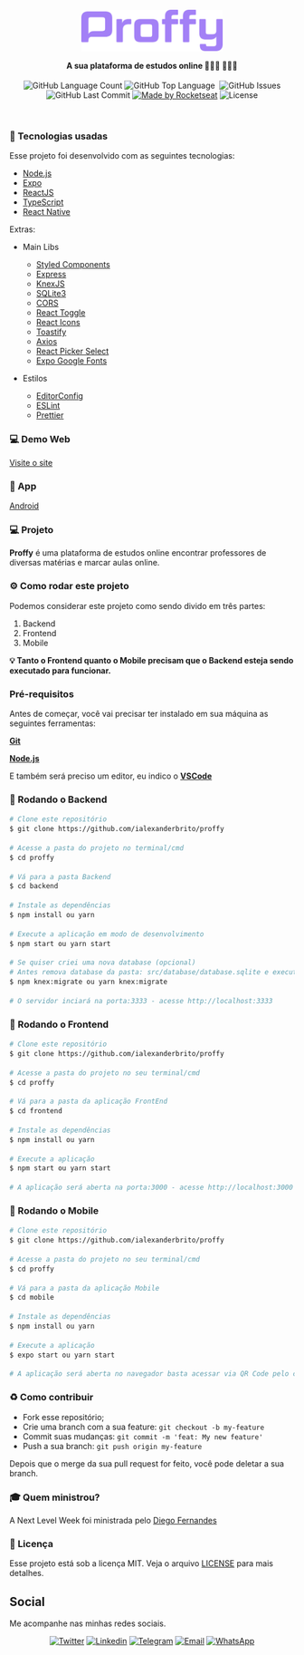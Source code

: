 <h4 align="center">
<img src=".github/Proffy.png" width="250px" /><br>

 <b>A sua plataforma de estudos online </b> 👨🏾‍🏫 👨🏾‍🎓
</h4>
<p align="center">
  <img alt="GitHub Language Count" src="https://img.shields.io/github/languages/count/ialexanderbrito/proffy?style=flat-square" />
  <img alt="GitHub Top Language" src="https://img.shields.io/github/languages/top/ialexanderbrito/proffy?style=flat-square" />
  <img alt="" src="https://img.shields.io/github/repo-size/ialexanderbrito/proffy?style=flat-square" />
  <img alt="GitHub Issues" src="https://img.shields.io/github/issues/ialexanderbrito/proffy?style=flat-square" />
  <img alt="GitHub Last Commit" src="https://img.shields.io/github/last-commit/ialexanderbrito/proffy?style=flat-square" />
    
  <a href="https://rocketseat.com.br">
    <img alt="Made by Rocketseat" src="https://img.shields.io/badge/made%20by-Rocketseat-blueviolet?style=flat-square"></a>
    <img alt="License" src="https://img.shields.io/badge/license-MIT-blueviolet?style=flat-square">
</p>

<br>

### :rocket: Tecnologias usadas

Esse projeto foi desenvolvido com as seguintes tecnologias:

- [Node.js](https://nodejs.org/en/)
- [Expo](https://expo.io/)
- [ReactJS](https://pt-br.reactjs.org/)
- [TypeScript](https://www.typescriptlang.org/)
- [React Native](https://reactnative.dev/)

Extras:

- Main Libs
  - [Styled Components](https://styled-components.com/)
  - [Express](https://expressjs.com/pt-br/)
  - [KnexJS](http://knexjs.org/)
  - [SQLite3](https://www.sqlite.org/index.html)
  - [CORS](https://github.com/expressjs/cors#readme)
  - [React Toggle](https://github.com/aaronshaf/react-toggle)
  - [React Icons](https://react-icons.github.io/react-icons/)
  - [Toastify](https://fkhadra.github.io/react-toastify/introduction)
  - [Axios](https://github.com/axios/axios)
  - [React Picker Select](https://www.npmjs.com/package/react-native-picker-select)
  - [Expo Google Fonts](https://github.com/expo/google-fonts)

- Estilos

  - [EditorConfig](https://editorconfig.org/)
  - [ESLint](https://eslint.org/)
  - [Prettier](https://prettier.io/)

### 💻 Demo Web

[Visite o site](https://proffy-oficial.netlify.app/)

### 📱 App

[Android](https://expo.io/@luizcorrea/projects/proffy)

### 💻 Projeto

<b>Proffy</b> é uma plataforma de estudos online encontrar professores de diversas matérias e marcar aulas online.

### ⚙ Como rodar este projeto

Podemos considerar este projeto como sendo divido em três partes:

1. Backend
2. Frontend
3. Mobile

<b>💡 Tanto o Frontend quanto o Mobile precisam que o Backend esteja sendo executado para funcionar.</b>

### Pré-requisitos

Antes de começar, você vai precisar ter instalado em sua máquina as seguintes ferramentas:

<b>[Git](https://git-scm.com)</b>

<b>[Node.js](https://nodejs.org/en/)</b>

E também será preciso um editor, eu indico o <b>[VSCode](https://code.visualstudio.com/)</b>

### 🧭 Rodando o Backend

```bash
# Clone este repositório
$ git clone https://github.com/ialexanderbrito/proffy

# Acesse a pasta do projeto no terminal/cmd
$ cd proffy

# Vá para a pasta Backend
$ cd backend

# Instale as dependências
$ npm install ou yarn

# Execute a aplicação em modo de desenvolvimento
$ npm start ou yarn start

# Se quiser criei uma nova database (opcional)
# Antes remova database da pasta: src/database/database.sqlite e execute:
$ npm knex:migrate ou yarn knex:migrate

# O servidor inciará na porta:3333 - acesse http://localhost:3333 
```

### 🧭 Rodando o Frontend

```bash
# Clone este repositório
$ git clone https://github.com/ialexanderbrito/proffy

# Acesse a pasta do projeto no seu terminal/cmd
$ cd proffy

# Vá para a pasta da aplicação FrontEnd
$ cd frontend

# Instale as dependências
$ npm install ou yarn

# Execute a aplicação
$ npm start ou yarn start

# A aplicação será aberta na porta:3000 - acesse http://localhost:3000
```

### 🧭 Rodando o Mobile

```bash
# Clone este repositório
$ git clone https://github.com/ialexanderbrito/proffy

# Acesse a pasta do projeto no seu terminal/cmd
$ cd proffy

# Vá para a pasta da aplicação Mobile
$ cd mobile

# Instale as dependências
$ npm install ou yarn

# Execute a aplicação
$ expo start ou yarn start

# A aplicação será aberta no navegador basta acessar via QR Code pelo celular
```


### :recycle: Como contribuir

- Fork esse repositório;
- Crie uma branch com a sua feature: `git checkout -b my-feature`
- Commit suas mudanças: `git commit -m 'feat: My new feature'`
- Push a sua branch: `git push origin my-feature`

Depois que o merge da sua pull request for feito, você pode deletar a sua branch.

### :mortar_board: Quem ministrou?

A Next Level Week foi ministrada pelo [Diego Fernandes](https://github.com/diego3g)

### :memo: Licença

Esse projeto está sob a licença MIT. Veja o arquivo [LICENSE](LICENSE) para mais detalhes.

## Social

Me acompanhe nas minhas redes sociais.

<p align="center">
  
 <a href="https://twitter.com/luizBCorrea" target="_blank" > 
     <img alt="Twitter" src="https://img.shields.io/badge/-Twitter-9cf?style=flat-square&logo=Twitter&logoColor=white"></a>
     
  
  <a href="https://www.linkedin.com/in/luizbatistacorrea/" target="_blank" >
    <img alt="Linkedin" src="https://img.shields.io/badge/-Linkedin-blue?style=flat-square&logo=Linkedin&logoColor=white"></a>
    
    
  <a href="https://t.me/LuizBCorrea" target="_blank" >
    <img alt="Telegram" src="https://img.shields.io/badge/-Telegram-blue?style=flat-square&logo=Telegram&logoColor=white"></a>
    
  
  <a href="mailto:correa.luizbatista@gmail.com" target="_blank" >
    <img alt="Email" src="https://img.shields.io/badge/-Email-c14438?style=flat-square&logo=Gmail&logoColor=white"></a>
    
    
   <a href="https://api.whatsapp.com/send?phone=5511971275991&text=I%20have%20an%20opportunity" target="_blank" >
    <img alt="WhatsApp" src="https://img.shields.io/badge/-whatsapp-success?style=flat-square&logo=Whatsapp&logoColor=white"></a>
    
</p>

